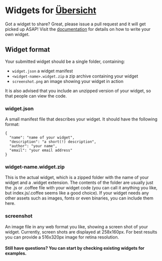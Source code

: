 # Widgets for [Übersicht](http://tracesof.net/uebersicht/)


Got a widget to share? Great, please issue a pull request and it will get picked up ASAP! Visit the [documentation](https://github.com/felixhageloh/uebersicht) for details on how to write your own widget.

## Widget format

Your submitted widget should be a single folder, containing:

* `widget.json` a widget manifest
* `<widget-name>.widget.zip` a zip archive containing your widget
* `screenshot.png` an image showing your widget in action

It is also advised that you include an unzipped version of your widget, so that people can view the code.


### widget.json

A small manifest file that describes your widget. It should have the following format:

    {
      "name": "name of your widget",
      "description": "a short(!) description",
      "author": "your name",
      "email": "your email address"
    }

### widget-name.widget.zip

This is the actual widget, which is a zipped folder with the name of your widget and a .widget extension. The contents of the folder are usually just the .js or .coffee file with your widget code (you can call it anything you like, but index.js/.coffee seems like a good choice). If your widget needs any other assets such as images, fonts or even binaries, you can include them here.


### screenshot

An image file in any web format you like, showing a screen shot of your widget. Currently, screen shots are displayed at 258x160px. For best results you can provide a 516x320px image for retina resolution.

#### Still have questions? You can start by checking existing widgets for examples.
